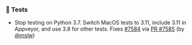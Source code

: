 ### 🧪 Tests

- Stop testing on Python 3.7. Switch MacOS tests to 3.11, include 3.11
  in Appveyor, and use 3.8 for other tests.
  Fixes [#7584](https://github.com/datalad/datalad/issues/7584)
  via [PR #7585](https://github.com/datalad/datalad/pull/7585)
  (by [@mslw](https://github.com/mslw))
